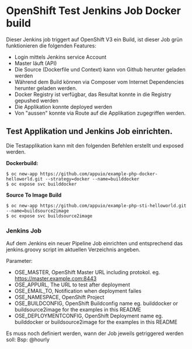 # OpenShift Test Jenkins Job Docker build

Dieser Jenkins job triggert auf OpenShift V3 ein Build, ist dieser Job grün funktionieren die folgenden Features:

* Login mittels Jenkins service Account
* Master läuft (API)
* Die Source (Dockerfile und Context) kann von Github herunter geladen werden
* Während dem Build können via Composer vom Internet Dependencies herunter geladen werden.
* Docker Registry ist verfügbar, das Resultat konnte in die Registry gepushed werden
* Die Applikation konnte deployed werden
* Von "aussen" konnte via Route auf die Applikation zugegriffen werden.


## Test Applikation und Jenkins Job einrichten.

Die Testapplikation kann mit den folgenden Befehlen erstellt und exposed werden.

**Dockerbuild:**

```
$ oc new-app https://github.com/appuio/example-php-docker-helloworld.git --strategy=docker --name=builddocker
$ oc expose svc builddocker
```

**Source To Image Build**

```
$ oc new-app https://github.com/appuio/example-php-sti-helloworld.git --name=buildsource2image
$ oc expose svc buildsource2image
```


### Jenkins Job
Auf dem Jenkins ein neuer Pipeline Job einrichten und entsprechend das jenkins.groovy script im aktuellen Verzeichnis angeben.

Parameter:
* OSE_MASTER, OpenShift Master URL including protokol. eg. https://master.example.com:8443
* OSE_APPURL, The URL to test after deployment
* OSE_EMAIL_TO, Notification when deployment failes
* OSE_NAMESPACE, OpenShift Project
* OSE_BUILDCONFIG, OpenShift Buildconfig name eg. builddocker or buildsource2image for the examples in this README
* OSE_DEPLOYMENTCONFIG, OpenShift Deployment name eg. builddocker or buildsource2image for the examples in this README

Es muss noch definiert werden, wann der Job jeweils getriggered werden soll:
Bsp: @hourly
